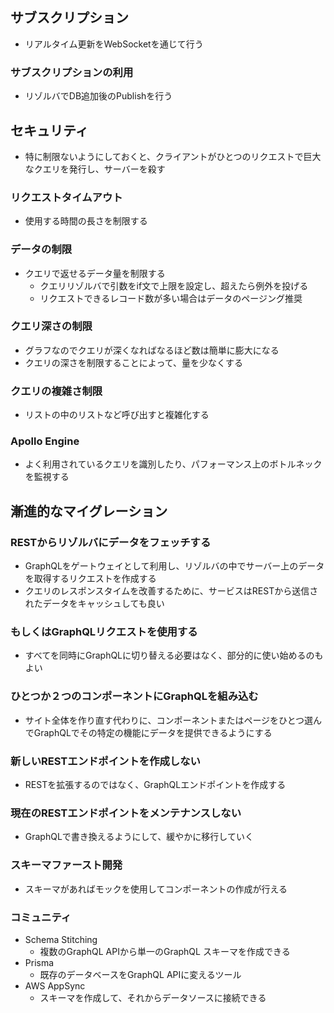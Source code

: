 ## サブスクリプション

- リアルタイム更新をWebSocketを通じて行う

### サブスクリプションの利用

- リゾルバでDB追加後のPublishを行う

## セキュリティ

- 特に制限ないようにしておくと、クライアントがひとつのリクエストで巨大なクエリを発行し、サーバーを殺す

### リクエストタイムアウト

- 使用する時間の長さを制限する

### データの制限

- クエリで返せるデータ量を制限する
	- クエリリゾルバで引数をif文で上限を設定し、超えたら例外を投げる
	- リクエストできるレコード数が多い場合はデータのページング推奨

### クエリ深さの制限

- グラフなのでクエリが深くなればなるほど数は簡単に膨大になる
- クエリの深さを制限することによって、量を少なくする

### クエリの複雑さ制限

- リストの中のリストなど呼び出すと複雑化する

### Apollo Engine

- よく利用されているクエリを識別したり、パフォーマンス上のボトルネックを監視する

## 漸進的なマイグレーション

### RESTからリゾルバにデータをフェッチする

- GraphQLをゲートウェイとして利用し、リゾルバの中でサーバー上のデータを取得するリクエストを作成する
- クエリのレスポンスタイムを改善するために、サービスはRESTから送信されたデータをキャッシュしても良い

### もしくはGraphQLリクエストを使用する

- すべてを同時にGraphQLに切り替える必要はなく、部分的に使い始めるのもよい

### ひとつか２つのコンポーネントにGraphQLを組み込む

- サイト全体を作り直す代わりに、コンポーネントまたはページをひとつ選んでGraphQLでその特定の機能にデータを提供できるようにする

### 新しいRESTエンドポイントを作成しない

- RESTを拡張するのではなく、GraphQLエンドポイントを作成する

### 現在のRESTエンドポイントをメンテナンスしない

- GraphQLで書き換えるようにして、緩やかに移行していく

### スキーマファースト開発

- スキーマがあればモックを使用してコンポーネントの作成が行える

### コミュニティ

- Schema Stitching
	- 複数のGraphQL APIから単一のGraphQL スキーマを作成できる
- Prisma
	- 既存のデータベースをGraphQL APIに変えるツール
- AWS AppSync
	- スキーマを作成して、それからデータソースに接続できる